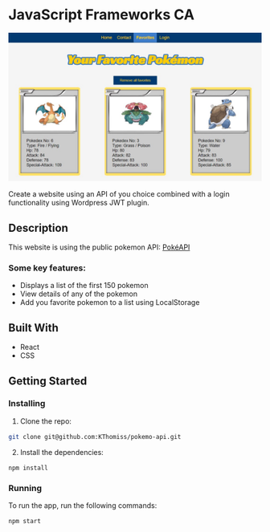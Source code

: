 # JavaScript Frameworks CA

![image](pokemon-api-favorites.jpg)

Create a website using an API of you choice combined with a login functionality using Wordpress JWT plugin.

## Description
This website is using the public pokemon API: [PokéAPI](https://pokeapi.co/)

### Some key features:
- Displays a list of the first 150 pokemon
- View details of any of the pokemon
- Add you favorite pokemon to a list using LocalStorage

## Built With
- React
- CSS

## Getting Started

### Installing

1. Clone the repo:

```bash
git clone git@github.com:KThomiss/pokemo-api.git
```

2. Install the dependencies:

```
npm install
```

### Running
To run the app, run the following commands:

```bash
npm start
```
